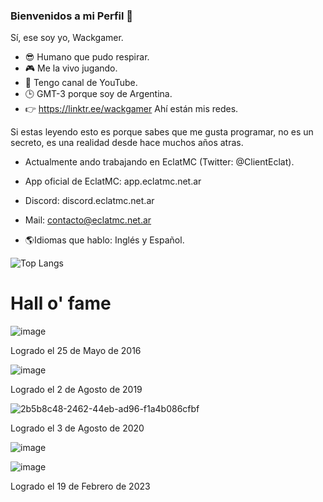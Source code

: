 ### Bienvenidos a mi Perfil 👋

Sí, ese soy yo, Wackgamer.

- 😎 Humano que pudo respirar.
- 🎮 Me la vivo jugando.
- 🥵 Tengo canal de YouTube.
- 🕒 GMT-3 porque soy de Argentina.
- 👉 https://linktr.ee/wackgamer Ahí están mis redes.

Si estas leyendo esto es porque sabes que me gusta programar, no es un secreto, es una realidad desde hace muchos años atras.

- Actualmente ando trabajando en EclatMC (Twitter: @ClientEclat).
- App oficial de EclatMC: app.eclatmc.net.ar
- Discord: discord.eclatmc.net.ar
- Mail: contacto@eclatmc.net.ar

- 🌎Idiomas que hablo: Inglés y Español.

![Top Langs](https://github-readme-stats.vercel.app/api/top-langs/?username=mau2003&layout=compact)

# Hall o' fame

![image](https://user-images.githubusercontent.com/68253463/219922912-09bd9660-d74b-48bc-8621-fd9be8bf95f4.png)

Logrado el 25 de Mayo de 2016

![image](https://user-images.githubusercontent.com/68253463/219922934-20bc6da4-6755-49b3-a3c7-2eb8002d4558.png)

Logrado el 2 de Agosto de 2019

![2b5b8c48-2462-44eb-ad96-f1a4b086cfbf](https://user-images.githubusercontent.com/68253463/219922838-4ba93722-66ee-4bb0-95c8-3697d0853f53.png)

Logrado el 3 de Agosto de 2020

![image](https://user-images.githubusercontent.com/68253463/219968766-2a286e37-4bab-47e8-b18c-56488e230779.png)

![image](https://user-images.githubusercontent.com/68253463/219968775-a0748932-b78e-460a-86fb-a9708831edcb.png)

Logrado el 19 de Febrero de 2023

<!--
**Wackgamer/Wackgamer** is a ✨ _special_ ✨ repository because its `README.md` (this file) appears on your GitHub profile.

Here are some ideas to get you started:

- 🔭 I’m currently working on ...
- 🌱 I’m currently learning ...
- 👯 I’m looking to collaborate on ...
- 🤔 I’m looking for help with ...
- 💬 Ask me about ...
- 📫 How to reach me: ...
- 😄 Pronouns: ...
- ⚡ Fun fact: ...
-->
